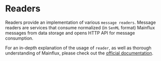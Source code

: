 # Readers

Readers provide an implementation of various `message readers`.
Message readers are services that consume normalized (in `SenML` format)
Mainflux messages from data storage and opens HTTP API for message consumption.

For an in-depth explanation of the usage of `reader`, as well as thorough
understanding of Mainflux, please check out the [official documentation][doc].

[doc]: http://mainflux.readthedocs.io

